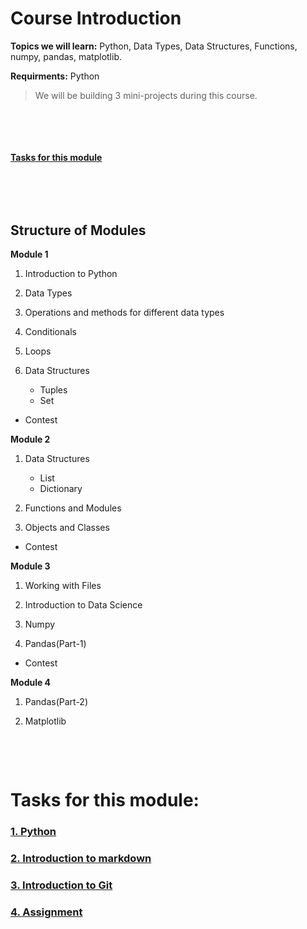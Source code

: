 # Course Introduction

**Topics we will learn:** Python, Data Types, Data Structures, Functions, numpy, pandas, matplotlib.

**Requirments:** Python

>We will be building 3 mini-projects during this course.

&nbsp;

&nbsp;

#### [Tasks for this module](https://github.com/DevIncept/Prerequisite-Python#tasks-for-this-module)

&nbsp;

&nbsp;
## Structure of Modules

**Module 1**
 
1. Introduction to Python

2. Data Types  

3. Operations and methods for different data types

4. Conditionals

5. Loops

6. Data Structures

   * Tuples
   * Set

* Contest

**Module 2**
 
1. Data Structures

   * List
   * Dictionary

2. Functions and Modules

3. Objects and Classes

* Contest

**Module 3**
 
1. Working with Files

2. Introduction to Data Science

3. Numpy

4. Pandas(Part-1)

* Contest

**Module 4**

1. Pandas(Part-2)

2. Matplotlib

&nbsp;

&nbsp;

# Tasks for this module:

### [1. Python](Part1-Python.md)

### [2. Introduction to markdown](Part2-Markdown.md)

### [3. Introduction to Git](Part3-git.md)

### [4. Assignment](Part5-Assignment.md)
